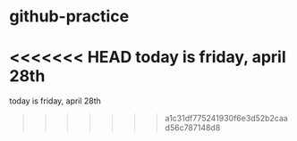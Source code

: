 # github-practice
<<<<<<< HEAD
today is friday, april 28th
=======
today is friday, april 28th
>>>>>>> a1c31df775241930f6e3d52b2caad56c787148d8
